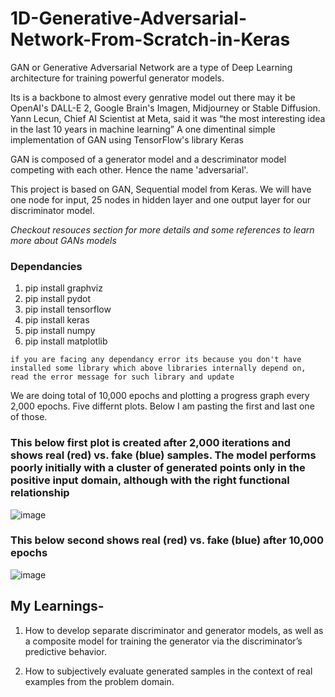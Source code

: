 # 1D-Generative-Adversarial-Network-From-Scratch-in-Keras

GAN or Generative Adversarial Network are a type of Deep Learning architecture for training powerful generator models.

Its is a backbone to almost every genrative model out there may it be OpenAI's DALL-E 2, Google Brain's Imagen, Midjourney or Stable Diffusion. Yann Lecun, Chief AI Scientist at Meta, said it was “the most interesting idea in the last 10 years in machine learning”
A one dimentinal simple implementation of GAN using TensorFlow's library Keras

GAN is composed of a generator model and a descriminator model competing with each other. Hence the name 'adversarial'. 

This project is based on GAN, Sequential model from Keras. We will have one node for input, 25 nodes in hidden layer and one output layer for our discriminator model. 

*Checkout resouces section for more details and some references to learn more about GANs models*

### Dependancies

1. pip install graphviz
2. pip install pydot
3. pip install tensorflow
4. pip install keras
5. pip install numpy
6. pip install matplotlib

`if you are facing any dependancy error its because you don't have installed some library which above libraries internally depend on, read the error message for such library and update`

We are doing total of 10,000 epochs and plotting a progress graph every 2,000 epochs. Five differnt plots. Below I am pasting the first and last one of those.

### This below first plot is created after 2,000 iterations and shows real (red) vs. fake (blue) samples. The model performs poorly initially with a cluster of generated points only in the positive input domain, although with the right functional relationship

![image](https://user-images.githubusercontent.com/77494053/234606186-294dd4f2-e8e4-4583-ac38-9e0688ecb678.png)

### This below second shows real (red) vs. fake (blue) after 10,000 epochs

![image](https://user-images.githubusercontent.com/77494053/234606488-0977be36-8151-4b25-82a4-5bc003ec877c.png)

## My Learnings-

1. How to develop separate discriminator and generator models, as well as a composite model for training the generator via the discriminator’s predictive behavior.

2. How to subjectively evaluate generated samples in the context of real examples from the problem domain.
